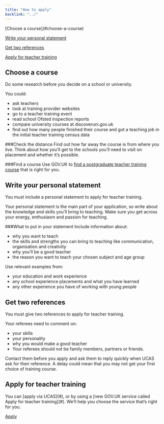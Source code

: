 ```yaml
---
title: "How to apply"
backlink: "../"
---
```


<section class="related" markdown="1">
  [Choose a course](#choose-a-course)

  [Write your personal statement](#write-your-personal-statement)

  [Get two references](#get-two-references)

  [Apply for teacher training](#apply-for-teacher-training)
</section>

<h2 id="choose-a-course" class="stand-out">Choose a course</h2>
Do some research before you decide on a school or university.

You could:

  - ask teachers
  - look at training provider websites
  - go to a teacher training event
  - read school Ofsted inspection reports
  - compare university courses at discoveruni.gov.uk
  - find out how many people finished their course and got a teaching job in the initial teacher training census data

###Check the distance
Find out how far away the course is from where you live. Think about how you’ll get to the schools you’ll need to visit on placement and whether it’s possible.

###Find a course
Use GOV.UK to [find a postgraduate teacher training course](#) that is right for you.

<h2 id="write-your-personal-statement" class="stand-out">Write your personal statement</h2>
You must include a personal statement to apply for teacher training.

Your personal statement is the main part of your application, so write about the knowledge and skills you’ll bring to teaching. Make sure you get across your energy, enthusiasm and passion for teaching.

###What to put in your statement
Include information about:

  - why you want to teach
  - the skills and strengths you can bring to teaching like communication, organisation and creativity
  - why you’ll be a good teacher
  - the reason you want to teach your chosen subject and age group

Use relevant examples from:

  - your education and work experience
  - any school experience placements and what you have learned
  - any other experience you have of working with young people

<h2 id="get-two-references" class="stand-out">Get two references</h2>
You must give two references to apply for teacher training.

Your referees need to comment on:

  - your skills
  - your personality
  - why you would make a good teacher
  - Your referees should not be family members, partners or friends.

Contact them before you apply and ask them to reply quickly when UCAS ask for their reference. A delay could mean that you may not get your first choice of training course.

<h2 id="apply-for-teacher-training" class="stand-out">Apply for teacher training</h2>
You can [apply via UCAS](#), or by using a [new GOV.UK service called Apply for teacher training](#). We’ll help you choose the service that’s right for you.

<a href="#" class="action">Apply</a>
